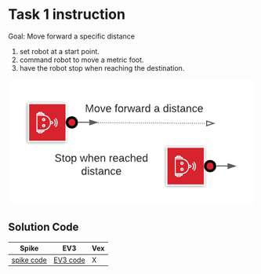 # Task 1 instruction

Goal: Move forward a specific distance

1. set robot at a start point.
2. command robot to move a metric foot.
3. have the robot stop when reaching the destination.

![view](./images/Move.png)

## Solution Code

|Spike|EV3|Vex
|-----|---|---
[spike code](../spike-prime/task1.py)| [EV3 code](../ev3/task1.py) | X